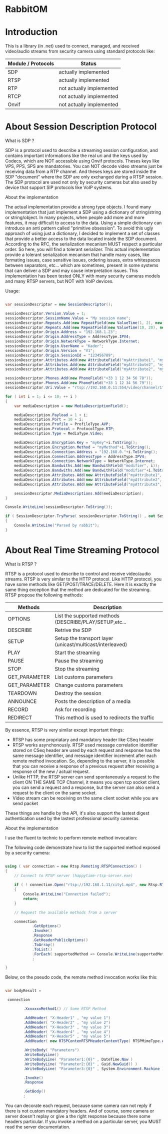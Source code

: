 # RabbitOM

# Introduction

This is a library (in .net) used to connect, managed, and received video/audio streams from security camera using standard protocols like:

| Module / Protocols           | Status                                    |
| ---------------------------- | ----------------------------------------- |
| SDP                          | actually implemented                      |
| RTSP                         | actually implemented                      |
| RTP                          | not actually implemented                  |
| RTCP                         | not actually implemented                  |
| Onvif                        | not actually implemented                  |


# About Session Description Protocol

What is SDP ?

SDP is a protocol used to describe a streaming session configuration, and contains important informations like the real uri and the keys used by Codecs, which are NOT accessible using Onvif protocols. Theses keys like VPS, PPS, SPS are mandatories. You can NOT decode video streams just be receiving data from a RTP channel. And theses keys are stored inside the SDP "document" where the SDP are only exchanged during a RTSP session. The SDP protocol are used not only by security cameras but also used by device that support SIP protocols like VoIP systems.

About the implementation

The actual implementation provide a strong type objects. I found many implementation that just implement a SDP using a dictionary of string/string or string/object. In many projects, when people add more and more features, it may difficult to access to the data. Using a simple dictionary can introduce an anti pattern called "primitive obsession". To avoid this ugly approach of using just a dictionary, I decided to implement a set of classes that provide a better access to the data located inside the SDP document. According to the RFC, the serialization mecanism MUST respect a particular order. So here, you will find a tolerant serializer. This actual implementation provide a tolerant serialization mecanism that handle many cases, like formating issues, case sensitive issues, ordering issues, extra whitespaces between separators, etc... which are sometimes, present in some systems that can deliver a SDP and may cause interpretation issues. This implementation has been tested ONLY with many security cameras models and many RTSP servers, but NOT with VoIP devices.


Usage:

~~~~C#

var sessionDescriptor = new SessionDescriptor();

sessionDescriptor.Version.Value = 1;
sessionDescriptor.SessionName.Value = "My session name";
sessionDescriptor.Repeats.Add(new RepeatField(new ValueTime(1, 2), new ValueTime(3, 4)));
sessionDescriptor.Repeats.Add(new RepeatField(new ValueTime(10, 20), new ValueTime(30, 40)));
sessionDescriptor.Origin.Address = "192.168.1.23";
sessionDescriptor.Origin.AddressType = AddressType.IPV4;
sessionDescriptor.Origin.NetworkType = NetworkType.Internet;
sessionDescriptor.Origin.UserName = "Kader";
sessionDescriptor.Origin.Version = "V1";
sessionDescriptor.Origin.SessionId = "123456789";
sessionDescriptor.Attributes.Add(new AttributeField("myAttribute1", "myValue1"));
sessionDescriptor.Attributes.Add(new AttributeField("myAttribute2", "myValue2"));
sessionDescriptor.Attributes.Add(new AttributeField("myAttribute2", "myValue3"));

sessionDescriptor.Phones.Add(new PhoneField("+33 1 12 34 56 78"));
sessionDescriptor.Phones.Add(new PhoneField("+33 1 12 34 56 79"));
sessionDescriptor.Uri.Value = "rtsp://192.168.0.11:554/video/channel/1";

for ( int i = 1; i <= 10; ++ i )
{
    var mediaDescription = new MediaDescriptionField();

    mediaDescription.Payload = 1 + i;
    mediaDescription.Port = 10 + i;
    mediaDescription.Profile = ProfileType.AVP;
    mediaDescription.Protocol = ProtocolType.RTP;
    mediaDescription.Type = MediaType.Video;

    mediaDescription.Encryption.Key = "myKey"+i.ToString();
    mediaDescription.Encryption.Method = "myMethod"+i.ToString();
    mediaDescription.Connection.Address = "192.168.0."+i.ToString();
    mediaDescription.Connection.AddressType = AddressType.IPV4;
    mediaDescription.Connection.NetworkType = NetworkType.Internet;
    mediaDescription.Bandwiths.Add(new BandwithField("modifier", i));
    mediaDescription.Bandwiths.Add(new BandwithField("modifier"+i.ToString(), i+i));
    mediaDescription.Attributes.Add(new AttributeField("myAttribute1", "myValue1"));
    mediaDescription.Attributes.Add(new AttributeField("myAttribute2", "myValue2"));
    mediaDescription.Attributes.Add(new AttributeField("myAttribute3", "myValue3"));

    sessionDescriptor.MediaDescriptions.Add(mediaDescription);
}

Console.WriteLine(sessionDescriptor.ToString());

if ( SessionDescriptor.TryParse( sessionDescriptor.ToString() , out SessionDescriptor descriptor ) )
{
    Console.WriteLine("Parsed by rabbit");
}

~~~~


# About Real Time Streaming Protocol

What is RTSP ?

RTSP is a protocol used to describe to control and receive video/audio streams. RTSP is very similar to the HTTP protocol. Like HTTP protocol, you have some methods like GET/POST/TRACE/DELETE. Here it is exactly the same thing exception that the method are dedicated for the streaming. RTSP propose the following methods:

| Methods                      | Description                                               |
| ---------------------------- | --------------------------------------------------------- |
| OPTIONS                      | List the supported methods (DESCRIBE/PLAY/SETUP,etc...    |
| DESCRIBE                     | Retrive the SDP                                           |
| SETUP                        | Setup the transport layer (unicast/multicast/interleaved) |
| PLAY                         | Start the streaming                                       |
| PAUSE                        | Pause the streaming                                       |
| STOP                         | Stop the streaming                                        |
| GET_PARAMETER                | List customs parameters                                   |
| GET_PARAMETER                | Change customs parameters                                 |
| TEARDOWN                     | Destroy the session                                       |
| ANNOUNCE                     | Posts the description of a media                          |
| RECORD                       | Ask for recording                                         |
| REDIRECT                     | This method is used to redirects the traffic              |

By essence, RTSP is very similar except important things:

* RTSP has some propriatary and mandatory header like CSeq header
* RTSP works asynchonously. RTSP used message correlation identifier stored on CSeq header are used by each request and response has the same message identifier, and message identifier increment after each remote method invocation. So, depending to the server, it is possible that you can receive a response of a previous request after receiving a response of the new / actual request. 
* Unlike HTTP, the RTSP server can send spontaneously a request to the client ON THE SAME TCP Channel, it means you open tcp socket client, you can send a request and a response, but the server can also send a request to the client on the same socket.
* Video stream can be receiving on the same client socket while you are send packet

These things are handle by the API, it's also support the lastest digest authentication used by the lastest professional security cameras.

About the implementation

I use the fluent to technic to perform remote method invocation:

The following code demonstrate how to list the supported method exposed by a security camera:

~~~~C#

using ( var connection = new Rtsp.Remoting.RTSPConnection() )
{
    // Connect to RTSP server (happytime-rtsp-server.exe)
    
    if ( ! connection.Open("rtsp://192.168.1.11/city1.mp4", new Rtsp.RTSPCredentials("admin", "camera123")) )
	{
        Console.WriteLine("Connection failed");
        return;
	}

    // Request the available methods from a server

    connection
            .GetOptions()
            .Invoke()
            .Response
            .GetHeaderPublicOptions()
            .ToArray()
            .ToList()
            .ForEach( supportedMethod => Console.WriteLine(supportedMethod) )
			;

}

~~~~

Below, on the pseudo code, the remote method invocation works like this:

~~~~C#

var bodyResult =

 connection

        .XxxxxxxMethod1() // Some RTSP Method

        .AddHeader( "X-Header1" , "my value 1")
        .AddHeader( "X-Header2" , "my value 2")
        .AddHeader( "X-Header3" , "my value 3")
        .AddHeader( "X-Header4" , "my value 4")
        .AddHeader( "X-Header5" , "my value 5")
        .AddHeader( new RTSPContenRTSPHeaderContentType( RTSPMimeType.ApplicationText ) )

        .WriteBody( "Parameters")
        .WriteBodyLine()
        .WriteBodyLine( "Parameter1:{0}" , DateTime.Now )
        .WriteBodyLine( "Parameter2:{0}" , Guid.NewGuid() )
        .WriteBodyLine( "Parameter3:{0}" , System.Environment.Machine )

        .Invoke()
        .Response

        .GetBody()
		;


~~~~

You can decorate each request, because some camera can not reply if there is not custom mandatory headers.
And of course, some camera or server doesn't replay or give a the right response because there some headers particular.
If you invoke a method on a particular server, you MUST read the server documentation.

